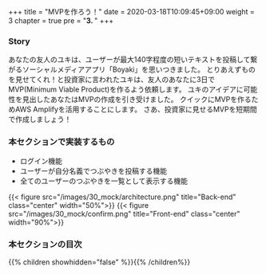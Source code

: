 +++
title = "MVPを作ろう！"
date = 2020-03-18T10:09:45+09:00
weight = 3
chapter = true
pre = "<b>3. </b>"
+++

### Story
あなたの友人のユキは、ユーザーが最大140字程度の短いテキストを投稿して繋がるソーシャルメディアアプリ「Boyaki」を思いつきました。
とりあえずものを見せてくれ！と投資家に言われたユキは、友人のあなたに3日でMVP(Minimum Viable Product)を作るよう依頼します。
ユキのアイデアに可能性を見出したあなたはMVPの作成を引き受けました。
クイックにMVPを作るためAWS Amplifyを活用することにします。
さあ、投資家に見せるMVPを短期間で作成しましょう！

### 本セクションで実装するもの
- ログイン機能
- ユーザーが自分名義でつぶやきを投稿する機能
- 全てのユーザーのつぶやきを一覧として表示する機能

{{< figure src="/images/30_mock/architecture.png" title="Back-end" class="center" width="50%">}}
{{< figure src="/images/30_mock/confirm.png" title="Front-end" class="center" width="90%">}}

### 本セクションの目次
{{% children showhidden="false" %}}{{% /children%}}